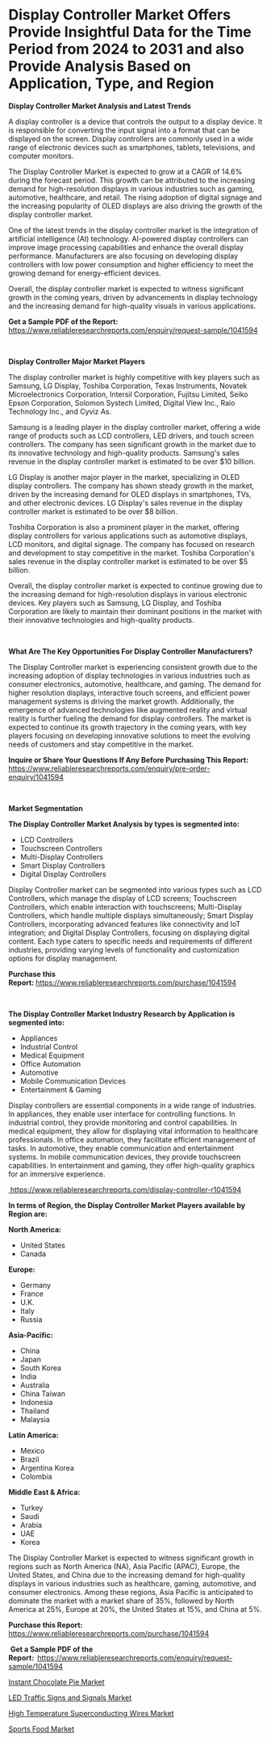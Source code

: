 <p><h1>Display Controller Market Offers Provide Insightful Data for the Time Period from 2024 to 2031 and also Provide Analysis Based on Application, Type, and Region</h1></p><p><strong>Display Controller Market Analysis and Latest Trends</strong></p>
<p><p>A display controller is a device that controls the output to a display device. It is responsible for converting the input signal into a format that can be displayed on the screen. Display controllers are commonly used in a wide range of electronic devices such as smartphones, tablets, televisions, and computer monitors.</p><p>The Display Controller Market is expected to grow at a CAGR of 14.6% during the forecast period. This growth can be attributed to the increasing demand for high-resolution displays in various industries such as gaming, automotive, healthcare, and retail. The rising adoption of digital signage and the increasing popularity of OLED displays are also driving the growth of the display controller market.</p><p>One of the latest trends in the display controller market is the integration of artificial intelligence (AI) technology. AI-powered display controllers can improve image processing capabilities and enhance the overall display performance. Manufacturers are also focusing on developing display controllers with low power consumption and higher efficiency to meet the growing demand for energy-efficient devices.</p><p>Overall, the display controller market is expected to witness significant growth in the coming years, driven by advancements in display technology and the increasing demand for high-quality visuals in various applications.</p></p>
<p><strong>Get a Sample PDF of the Report:&nbsp;</strong> <a href="https://www.reliableresearchreports.com/enquiry/request-sample/1041594">https://www.reliableresearchreports.com/enquiry/request-sample/1041594</a></p>
<p>&nbsp;</p>
<p><strong>Display Controller Major Market Players</strong></p>
<p><p>The display controller market is highly competitive with key players such as Samsung, LG Display, Toshiba Corporation, Texas Instruments, Novatek Microelectronics Corporation, Intersil Corporation, Fujitsu Limited, Seiko Epson Corporation, Solomon Systech Limited, Digital View Inc., Raio Technology Inc., and Cyviz As.</p><p>Samsung is a leading player in the display controller market, offering a wide range of products such as LCD controllers, LED drivers, and touch screen controllers. The company has seen significant growth in the market due to its innovative technology and high-quality products. Samsung's sales revenue in the display controller market is estimated to be over $10 billion.</p><p>LG Display is another major player in the market, specializing in OLED display controllers. The company has shown steady growth in the market, driven by the increasing demand for OLED displays in smartphones, TVs, and other electronic devices. LG Display's sales revenue in the display controller market is estimated to be over $8 billion.</p><p>Toshiba Corporation is also a prominent player in the market, offering display controllers for various applications such as automotive displays, LCD monitors, and digital signage. The company has focused on research and development to stay competitive in the market. Toshiba Corporation's sales revenue in the display controller market is estimated to be over $5 billion.</p><p>Overall, the display controller market is expected to continue growing due to the increasing demand for high-resolution displays in various electronic devices. Key players such as Samsung, LG Display, and Toshiba Corporation are likely to maintain their dominant positions in the market with their innovative technologies and high-quality products.</p></p>
<p>&nbsp;</p>
<p><strong>What Are The Key Opportunities For Display Controller Manufacturers?</strong></p>
<p><p>The Display Controller market is experiencing consistent growth due to the increasing adoption of display technologies in various industries such as consumer electronics, automotive, healthcare, and gaming. The demand for higher resolution displays, interactive touch screens, and efficient power management systems is driving the market growth. Additionally, the emergence of advanced technologies like augmented reality and virtual reality is further fueling the demand for display controllers. The market is expected to continue its growth trajectory in the coming years, with key players focusing on developing innovative solutions to meet the evolving needs of customers and stay competitive in the market.</p></p>
<p><strong>Inquire or Share Your Questions If Any Before Purchasing This Report:</strong> <a href="https://www.reliableresearchreports.com/enquiry/pre-order-enquiry/1041594">https://www.reliableresearchreports.com/enquiry/pre-order-enquiry/1041594</a></p>
<p>&nbsp;</p>
<p><strong>Market Segmentation</strong></p>
<p><strong>The Display Controller Market Analysis by types is segmented into:</strong></p>
<p><ul><li>LCD Controllers</li><li>Touchscreen Controllers</li><li>Multi-Display Controllers</li><li>Smart Display Controllers</li><li>Digital Display Controllers</li></ul></p>
<p><p>Display Controller market can be segmented into various types such as LCD Controllers, which manage the display of LCD screens; Touchscreen Controllers, which enable interaction with touchscreens; Multi-Display Controllers, which handle multiple displays simultaneously; Smart Display Controllers, incorporating advanced features like connectivity and IoT integration; and Digital Display Controllers, focusing on displaying digital content. Each type caters to specific needs and requirements of different industries, providing varying levels of functionality and customization options for display management.</p></p>
<p><strong>Purchase this Report:&nbsp;</strong><a href="https://www.reliableresearchreports.com/purchase/1041594">https://www.reliableresearchreports.com/purchase/1041594</a></p>
<p>&nbsp;</p>
<p><strong>The Display Controller Market Industry Research by Application is segmented into:</strong></p>
<p><ul><li>Appliances</li><li>Industrial Control</li><li>Medical Equipment</li><li>Office Automation</li><li>Automotive</li><li>Mobile Communication Devices</li><li>Entertainment & Gaming</li></ul></p>
<p><p>Display controllers are essential components in a wide range of industries. In appliances, they enable user interface for controlling functions. In industrial control, they provide monitoring and control capabilities. In medical equipment, they allow for displaying vital information to healthcare professionals. In office automation, they facilitate efficient management of tasks. In automotive, they enable communication and entertainment systems. In mobile communication devices, they provide touchscreen capabilities. In entertainment and gaming, they offer high-quality graphics for an immersive experience.</p></p>
<p><a href="https://www.reliableresearchreports.com/display-controller-r1041594">&nbsp;https://www.reliableresearchreports.com/display-controller-r1041594</a></p>
<p><strong>In terms of Region, the Display Controller Market Players available by Region are:</strong></p>
<p>
    <p> <strong> North America: </strong>
        <ul>
            <li>United States</li>
            <li>Canada</li>
        </ul>
        </p> 
    <p> <strong> Europe: </strong>
        <ul>
            <li>Germany</li>
            <li>France</li>
            <li>U.K.</li>
            <li>Italy</li>
            <li>Russia</li>
        </ul>
        </p> 
    <p> <strong> Asia-Pacific: </strong>
        <ul>
            <li>China</li>
            <li>Japan</li>
            <li>South Korea</li>
            <li>India</li>
            <li>Australia</li>
            <li>China Taiwan</li>
            <li>Indonesia</li>
            <li>Thailand</li>
            <li>Malaysia</li>
        </ul>
        </p> 
    <p> <strong> Latin America: </strong>
        <ul>
            <li>Mexico</li>
            <li>Brazil</li>
            <li>Argentina Korea</li>
            <li>Colombia</li>
        </ul>
        </p> 
    <p> <strong> Middle East & Africa: </strong>
        <ul>
            <li>Turkey</li>
            <li>Saudi</li>
            <li>Arabia</li>
            <li>UAE</li>
            <li>Korea</li>
        </ul>
    </p>
    </p>
<p><p>The Display Controller Market is expected to witness significant growth in regions such as North America (NA), Asia Pacific (APAC), Europe, the United States, and China due to the increasing demand for high-quality displays in various industries such as healthcare, gaming, automotive, and consumer electronics. Among these regions, Asia Pacific is anticipated to dominate the market with a market share of 35%, followed by North America at 25%, Europe at 20%, the United States at 15%, and China at 5%.</p></p>
<p><strong>Purchase this Report: </strong><a href="https://www.reliableresearchreports.com/purchase/1041594">https://www.reliableresearchreports.com/purchase/1041594</a></p>
<p>&nbsp;<strong>Get a Sample PDF of the Report:&nbsp;&nbsp;</strong><a href="https://www.reliableresearchreports.com/enquiry/request-sample/1041594">https://www.reliableresearchreports.com/enquiry/request-sample/1041594</a></p>
<p><strong></strong></p>
<p><p><a href="https://medium.com/@obiemante_40648/global-instant-chocolate-pie-market-size-is-expected-to-experience-a-cagr-of-9-8-aba48d4f4d6a">Instant Chocolate Pie Market</a></p><p><a href="https://github.com/vimar16th/Market-Research-Report-List-5/blob/main/led-traffic-signs-and-signals-market.md">LED Traffic Signs and Signals Market</a></p><p><a href="https://github.com/luckyshygirl/Market-Research-Report-List-5/blob/main/high-temperature-superconducting-wires-market.md">High Temperature Superconducting Wires Market</a></p><p><a href="https://medium.com/@soloncarter54/sports-food-market-overview-global-market-trends-and-future-prospects-from-2024-to-2031-7ebc15005fdc">Sports Food Market</a></p></p>